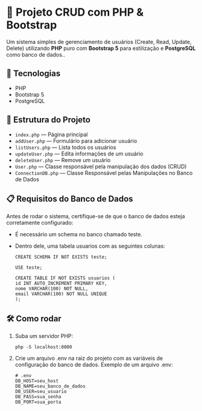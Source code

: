 # 📄 Projeto CRUD com PHP & Bootstrap

Um sistema simples de gerenciamento de usuários (Create, Read, Update, Delete) utilizando **PHP** puro com **Bootstrap 5** para estilização e **PostgreSQL** como banco de dados..

## 🚀 Tecnologias

- PHP
- Bootstrap 5
- PostgreSQL

## 📂 Estrutura do Projeto

- `index.php` — Página principal
- `addUser.php` — Formulário para adicionar usuário
- `listUsers.php` — Lista todos os usuários
- `updateUser.php` — Edita informações de um usuário
- `deleteUser.php` — Remove um usuário
- `User.php` — Classe responsável pela manipulação dos dados (CRUD)
- `ConnectionDB.php` — Classe Responsável pelas Manipulações no Banco de Dados

## 📋 Requisitos do Banco de Dados

Antes de rodar o sistema, certifique-se de que o banco de dados esteja corretamente configurado:

- É necessário um schema no banco chamado teste.
- Dentro dele, uma tabela usuarios com as seguintes colunas:

  ```
  CREATE SCHEMA IF NOT EXISTS teste;

  USE teste;

  CREATE TABLE IF NOT EXISTS usuarios (
  id INT AUTO_INCREMENT PRIMARY KEY,
  nome VARCHAR(100) NOT NULL,
  email VARCHAR(100) NOT NULL UNIQUE
  );
  ```

## 🛠️ Como rodar

1. Suba um servidor PHP:

   ```
   php -S localhost:8000
   ```

2. Crie um arquivo .env na raiz do projeto com as variáveis de configuração do banco de dados. Exemplo de um arquivo .env:

   ```
   # .env
   DB_HOST=seu_host
   DB_NAME=seu_banco_de_dados
   DB_USER=seu_usuario
   DB_PASS=sua_senha
   DB_PORT=sua_porta
   ```
